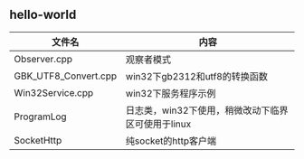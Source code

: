 ## hello-world

文件名 | 内容
---|---
Observer.cpp 	|					观察者模式
GBK_UTF8_Convert.cpp  	|			win32下gb2312和utf8的转换函数
Win32Service.cpp		|			win32下服务程序示例
ProgramLog				|			日志类，win32下使用，稍微改动下临界区可使用于linux
SocketHttp			|				纯socket的http客户端

